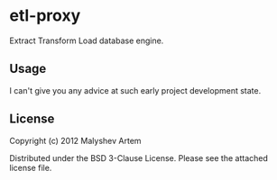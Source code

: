 # etl-proxy

Extract Transform Load database engine.

## Usage

I can't give you any advice at such early project development state.

## License

Copyright (c) 2012 Malyshev Artem

Distributed under the BSD 3-Clause License. Please see the attached license file.
